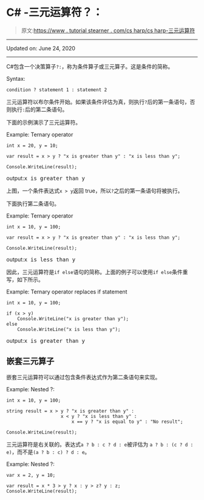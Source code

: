 # C# -三元运算符？：

> 原文:[https://www . tutorial stearner . com/cs harp/cs harp-三元运算符](https://www.tutorialsteacher.com/csharp/csharp-ternary-operator)

* * *

Updated on: <time datetime="2020-06-24">June 24, 2020</time>

* * *

C#包含一个决策算子`?:`，称为条件算子或三元算子。这是条件的简称。

Syntax:

```
condition ? statement 1 : statement 2

```

三元运算符以布尔条件开始。如果该条件评估为真，则执行`?`后的第一条语句，否则执行`:`后的第二条语句。

下面的示例演示了三元运算符。

Example: Ternary operator

```
int x = 20, y = 10;

var result = x > y ? "x is greater than y" : "x is less than y";

Console.WriteLine(result); 
```

output:<samp>x is greater than y</samp>

上图，一个条件表达式`x > y`返回 true，所以`?`之后的第一条语句将被执行。

下面执行第二条语句。

Example: Ternary operator

```
int x = 10, y = 100;

var result = x > y ? "x is greater than y" : "x is less than y";

Console.WriteLine(result); 
```

output:<samp>x is less than y</samp>

因此，三元运算符是`if else`语句的简称。上面的例子可以使用`if else`条件重写，如下所示。

Example: Ternary operator replaces if statement

```
int x = 10, y = 100;

if (x > y)
    Console.WriteLine("x is greater than y");
else
    Console.WriteLine("x is less than y"); 
```

output:<samp>x is greater than y</samp>

## 嵌套三元算子

嵌套三元运算符可以通过包含条件表达式作为第二条语句来实现。

Example: Nested ?:

```
int x = 10, y = 100;

string result = x > y ? "x is greater than y" : 
                    x < y ? "x is less than y" : 
                        x == y ? "x is equal to y" : "No result";

Console.WriteLine(result); 
```

三元运算符是右关联的。表达式`a ? b : c ? d : e`被评估为 `a ? b : (c ? d : e)`，而不是`(a ? b : c) ? d : e`。

Example: Nested ?:

```
var x = 2, y = 10;

var result = x * 3 > y ? x : y > z? y : z;
Console.WriteLine(result); 
```